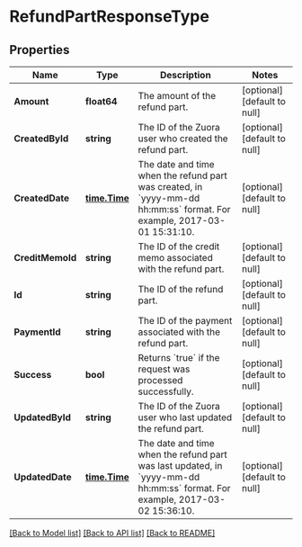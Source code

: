 # RefundPartResponseType

## Properties
Name | Type | Description | Notes
------------ | ------------- | ------------- | -------------
**Amount** | **float64** | The amount of the refund part.  | [optional] [default to null]
**CreatedById** | **string** | The ID of the Zuora user who created the refund part.  | [optional] [default to null]
**CreatedDate** | [**time.Time**](time.Time.md) | The date and time when the refund part was created, in &#x60;yyyy-mm-dd hh:mm:ss&#x60; format. For example, 2017-03-01 15:31:10.  | [optional] [default to null]
**CreditMemoId** | **string** | The ID of the credit memo associated with the refund part.  | [optional] [default to null]
**Id** | **string** | The ID of the refund part.  | [optional] [default to null]
**PaymentId** | **string** | The ID of the payment associated with the refund part.  | [optional] [default to null]
**Success** | **bool** | Returns &#x60;true&#x60; if the request was processed successfully. | [optional] [default to null]
**UpdatedById** | **string** | The ID of the Zuora user who last updated the refund part.  | [optional] [default to null]
**UpdatedDate** | [**time.Time**](time.Time.md) | The date and time when the refund part was last updated, in &#x60;yyyy-mm-dd hh:mm:ss&#x60; format. For example, 2017-03-02 15:36:10.  | [optional] [default to null]

[[Back to Model list]](../README.md#documentation-for-models) [[Back to API list]](../README.md#documentation-for-api-endpoints) [[Back to README]](../README.md)


